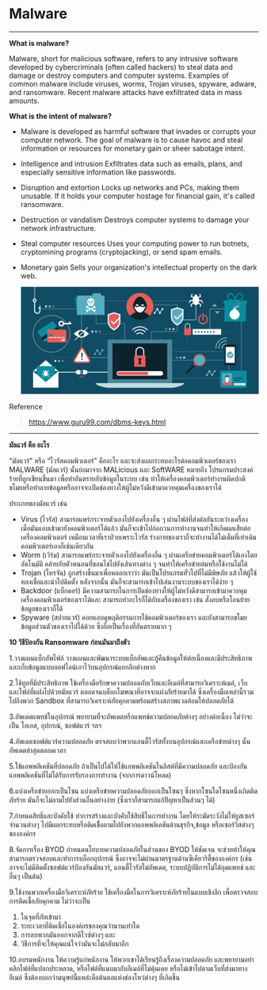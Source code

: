 # Malware
- - -
**What is malware?**

Malware, short for malicious software, refers to any intrusive software developed by cybercriminals (often called hackers) to steal data and damage or destroy computers and computer systems. Examples of common malware include viruses, worms, Trojan viruses, spyware, adware, and ransomware. Recent malware attacks have exfiltrated data in mass amounts.

**What is the intent of malware?**

+ Malware is developed as harmful software that invades or corrupts your computer network. The goal of malware is to cause havoc and steal information or resources for monetary gain or sheer sabotage intent. 
+ Intelligence and intrusion
Exfiltrates data such as emails, plans, and especially sensitive information like passwords.
+ Disruption and extortion
Locks up networks and PCs, making them unusable. If it holds your computer hostage for financial gain, it's called ransomware.
+ Destruction or vandalism
Destroys computer systems to damage your network infrastructure.
+ Steal computer resources
Uses your computing power to run botnets, cryptomining programs (cryptojacking), or send spam emails.
+ Monetary gain
Sells your organization's intellectual property on the dark web.

  <p align="center">
         <img src="img/malware.png" />
     </p>

Reference 
> https://www.guru99.com/dbms-keys.html

- - -

**มัลแวร์ คือ อะไร**

“มัลแวร์” หรือ “ไวรัสคอมพิวเตอร์” คืออะไร และจะส่งผลกระทบอะไรต่อคอมพิวเตอร์ของเรา
MALWARE (มัลแวร์)  นั้นย่อมาจาก MALicious และ SoftWARE หมายถึง โปรแกรมประสงค์ร้ายที่ถูกเขียนขึ้นมา เพื่อทำอันตรายกับข้อมูลในระบบ เช่น ทำให้เครื่องคอมพิวเตอร์ทำงานผิดปกติ ขโมยหรือทำลายข้อมูลหรืออาจจะเปิดช่องทางให้ผู้ไม่หวังดีเข้ามาควบคุมเครื่องของเราได้

ประเภทของมัลแวร์ เช่น
+ Virus (ไวรัส) สามารถแพร่กระจายตัวเองไปยังเครื่องอื่น ๆ ผ่านไฟล์ที่ส่งต่อกันระหว่างเครื่อง เมื่อมันแอบเข้ามายังคอมพิวเตอร์ได้แล้ว มันก็จะเข้าไปก่อกวนการทำงานจนทำให้เกิดผลเสียต่อเครื่องคอมพิวเตอร์ เหมือนเวลาที่เราป่วยเพราะไวรัส ร่างกายของเราก็จะทำงานได้ไม่เต็มที่เท่าเดิม คอมพิวเตอร์เองก็เช่นเดียวกัน
+ Worm (เวิร์ม) สามารถแพร่กระจายตัวเองไปยังเครื่องอื่น ๆ ผ่านเครือข่ายคอมพิวเตอร์ได้เองโดยอัตโนมัติ คล้ายกับตัวหนอนที่ชอนไชไปยังเส้นทางต่าง ๆ จนทำให้เครือข่ายล่มหรือใช้งานไม่ได้
+ Trojan (โทรจัน) ถูกสร้างขึ้นมาเพื่อหลอกเราว่า มันเป็นโปรแกรมทั่วไปที่ไม่มีพิษภัย แล้วให้ผู้ใช้หลงเชื่อและนำไปติดตั้ง หลังจากนั้น มันก็จะสามารถเข้าไปเล่นงานระบบของเราได้ง่าย ๆ
+ Backdoor (แบ็กดอร์) มีความสามารถในการเปิดช่องทางให้ผู้ไม่หวังดีสามารถเข้ามาควบคุมเครื่องคอมพิวเตอร์ของเราได้และ สามารถทำอะไรก็ได้กับเครื่องของเรา เช่น สั่งลบหรือโอนย้ายข้อมูลของเราก็ได้
+ Spyware (สปายแวร์) คอยแอบดูพฤติกรรมการใช้คอมพิวเตอร์ของเรา และยังสามารถขโมยข้อมูลส่วนตัวของเราไปได้ด้วย ซึ่งถือเป็นเรื่องที่อันตรายมาก ๆ

**10 วิธีป้องกัน Ransomware ก่อนมันมาถึงตัว**

1.วางแผนแบ็กอัพไฟล์
วางแผนและพัฒนาระบบแบ็กอัพและกู้คืนข้อมูลให้ต่อเนื่องและมีประสิทธิภาพ และเก็บข้อมูลแบบออฟไลน์เอาไว้บนอุปกรณ์แยกอีกต่างหาก

2.ใช้ทูลที่มีประสิทธิภาพ
ใช้เครื่องมือรักษาความปลอดภับเว็บและอีเมล์ที่สามารถวิเคราะห์เมล์, เว็บ และไฟล์ที่แฝงไปด้วยมัลแวร์ ตลอดจนบล็อกโฆษณาที่อาจจะแฝงภัยร้ายมาได้ ซึ่งเครื่องมือเหล่านี้รวมไปถึงพวก Sandbox ที่สามารถวิเคราะห์ภัยคุกคามพร้อมสร้างสภาพแวดล้อมให้ปลอดภัยได้

3.อัพเดตแพทช์ในอุปกรณ์
พยายามที่จะอัพเดตหรือแพทช์ความปลอดภัยต่างๆ อย่างต่อเนื่อง ไม่ว่าจะเป็น โอเอส, อุปกรณ์, ซอฟต์แวร์ ฯลฯ

4.อัพเดตซอฟต์แวร์ความปลอดภัย
ตรจสอบว่าพวกแอนตี้ไวรัสทั้งบนอุปกรณ์และเครือข่ายต่างๆ นั้นอัพเดตล่าสุดตลอดเวลา

5.ใช้แอพพลิเคชันที่ปลอดภัย
ถ้าเป็นไปได้ให้ใช้แอพพลิเคชันในลิสต์ที่มีความปลอดภัย และป้องกันแอพพลิเคชันที่ไม่ได้รับการรับรองการทำงาน (จากการดาวน์โหลด)

6.แบ่งเครือข่ายออกเป็นโซน
แบ่งเครือข่ายความปลอดภัยออกเป็นโซนๆ ซึ่งหากโซนใดโซนหนึ่งเกิดติดภัยร้าย มันก็จะไม่ลามไปยังส่วนอื่นอย่างง่าย (ซึ่งเราก็สามารถแก้ปัญหาเป็นส่วนๆ ได้)

7.กำหนดสิทธิ์และบังคับใช้
ทำการสร้างและบังคับใช้สิทธิ์ในการทำงาน โดยให้ระมัดระวังไม่ให้ยูสเซอร์จำนวนต่างๆ ไปมีผลกระทบหรือติดเชื่้อลามไปยังพวกแอพพลิเคชันด้านธุรกิจ,ข้อมูล หรือเซอร์วิสต่างๆ ขององค์กร

8.จัดการเรื่อง BYOD
กำหนดนโยบายความปลอดภัยในส่วนของ BYOD ให้ชัดเจน จะช่วยทำให้คุณสามารถตรวจสอบและทำการบล็อกอุปกรณ์ ซึ่งอาจจะไม่ผ่านมาตรฐานด้านซีเคียวริตี้ขององค์กร (เช่น อาจจะไม่มีติดตั้งซอฟต์แวร์ป้องกันมัลแวร์, แอนตี้ไวรัสไม่อัพเดต, ระบบปฏิบัติการไม่ได้อุดแพทช์ และอื่นๆ เป็นต้น)

9.ใช้งานพวกเครื่องมือวิเคราะห์ภัยร้าย
ใช้เครื่องมือในการวิเคราะห์ภัยร้ายในแบบเชิงลึก เพื่อตรวจสอบการติดเชื้อภัยคุกคาม ไม่ว่าจะเป็น
1) ในจุดที่ภัยเข้ามา
2) ระยะเวลาที่ติดเชื่อในองค์กรของคุณว่านานเท่าใด
3) การลบพวกมันออกจากดีไวซ์ต่างๆ และ
4) วิธีการที่จะให้คุณแน่ใจว่ามันจะไม่กลับมาอีก

10.อบรมพนักงาน
ให้ความรู้แก่พนักงาน ให้พวกเขาได้เรียนรู้ถึงเรื่องความปลอดภัย และพยายามอย่าคลิกไฟล์ที่แปลกประหลาด, หรือไฟล์ที่แนบมากับอีเมล์ที่ไม่คุ้นเคย หรือไม่เข้าไปตามเว็บที่ส่งมาทางอีเมล์ ซึ่งต้องบอกว่ามนุษย์นี้แหล่ะคือต้นตอแห่งช่องโหว่ต่างๆ ที่เกิดขึ้น
